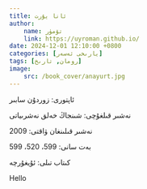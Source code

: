 ```yaml
---
title: ئانا يۇرت
author:
    name: تۆمۈر
    link: https://uyroman.github.io/
date: 2024-12-01 12:10:00 +0800
categories: [يارىخى ئەسەر]
tags: [رومان, تارىخ]
image:
    src: /book_cover/anayurt.jpg
---
```



ئاپتورى: زوردۇن سابىر

نەشىر قىلغۇچى: شىنجاڭ خەلق نەشرىياتى

نەشىر قىلىنغان ۋاقتى: 2009

بەت سانى: 599، 520، 599

كىتاب تىلى: ئۇيغۇرچە




<div id="book_wrapper">

Hello

</div>


<script>
createAudioPlayers("#book_wrapper", "https://uyroman.github.io/mp3_data/ana_yurt/ana_yurt_", 62);
</script>






